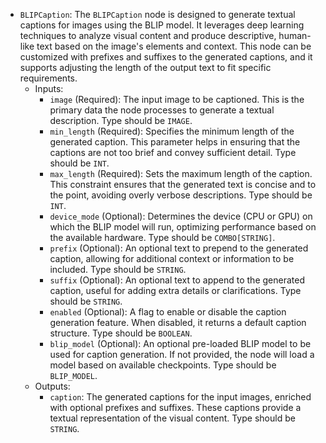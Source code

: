 - `BLIPCaption`: The `BLIPCaption` node is designed to generate textual captions for images using the BLIP model. It leverages deep learning techniques to analyze visual content and produce descriptive, human-like text based on the image's elements and context. This node can be customized with prefixes and suffixes to the generated captions, and it supports adjusting the length of the output text to fit specific requirements.
    - Inputs:
        - `image` (Required): The input image to be captioned. This is the primary data the node processes to generate a textual description. Type should be `IMAGE`.
        - `min_length` (Required): Specifies the minimum length of the generated caption. This parameter helps in ensuring that the captions are not too brief and convey sufficient detail. Type should be `INT`.
        - `max_length` (Required): Sets the maximum length of the caption. This constraint ensures that the generated text is concise and to the point, avoiding overly verbose descriptions. Type should be `INT`.
        - `device_mode` (Optional): Determines the device (CPU or GPU) on which the BLIP model will run, optimizing performance based on the available hardware. Type should be `COMBO[STRING]`.
        - `prefix` (Optional): An optional text to prepend to the generated caption, allowing for additional context or information to be included. Type should be `STRING`.
        - `suffix` (Optional): An optional text to append to the generated caption, useful for adding extra details or clarifications. Type should be `STRING`.
        - `enabled` (Optional): A flag to enable or disable the caption generation feature. When disabled, it returns a default caption structure. Type should be `BOOLEAN`.
        - `blip_model` (Optional): An optional pre-loaded BLIP model to be used for caption generation. If not provided, the node will load a model based on available checkpoints. Type should be `BLIP_MODEL`.
    - Outputs:
        - `caption`: The generated captions for the input images, enriched with optional prefixes and suffixes. These captions provide a textual representation of the visual content. Type should be `STRING`.
